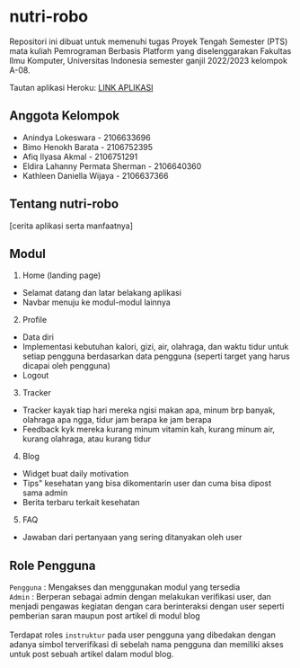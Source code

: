 # nutri-robo

Repositori ini dibuat untuk memenuhi tugas Proyek Tengah Semester (PTS) mata kuliah Pemrograman Berbasis Platform yang diselenggarakan Fakultas Ilmu Komputer, Universitas Indonesia semester ganjil 2022/2023 kelompok A-08.

Tautan aplikasi Heroku: [LINK APLIKASI](https://nutrirobo.herokuapp.com/)

## Anggota Kelompok

+ Anindya Lokeswara - 2106633696
+ Bimo Henokh Barata - 2106752395
+ Afiq Ilyasa Akmal - 2106751291 
+ Eldira Lahanny Permata Sherman - 2106640360
+ Kathleen Daniella Wijaya - 2106637366 

## Tentang nutri-robo

[cerita aplikasi serta manfaatnya]

## Modul

1. Home (landing page)
+ Selamat datang dan latar belakang aplikasi
+ Navbar menuju ke modul-modul lainnya

2. Profile
+ Data diri
+ Implementasi kebutuhan kalori, gizi, air, olahraga, dan waktu tidur untuk setiap pengguna berdasarkan data pengguna (seperti target yang harus dicapai oleh pengguna)
+ Logout

3. Tracker
+ Tracker kayak tiap hari mereka ngisi makan apa, minum brp banyak, olahraga apa ngga, tidur jam berapa ke jam berapa
+ Feedback kyk mereka kurang minum vitamin kah, kurang minum air, kurang olahraga, atau kurang tidur

4. Blog
+ Widget buat daily motivation
+ Tips" kesehatan yang bisa dikomentarin user dan cuma bisa dipost sama admin
+ Berita terbaru terkait kesehatan

5. FAQ
+ Jawaban dari pertanyaan yang sering ditanyakan oleh user


## Role Pengguna

`Pengguna`  : Mengakses dan menggunakan modul yang tersedia <br>
`Admin`     : Berperan sebagai admin dengan melakukan verifikasi user, dan menjadi pengawas kegiatan dengan cara berinteraksi dengan user seperti pemberian saran maupun post artikel di modul blog <br>
<br>
Terdapat roles `instruktur` pada user pengguna yang dibedakan dengan adanya simbol terverifikasi di sebelah nama pengguna dan memiliki akses untuk post sebuah artikel dalam modul blog. <br>

